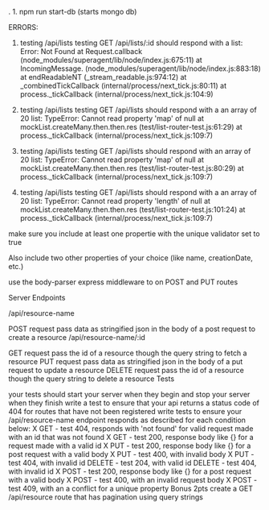 
. 1. npm run start-db (starts mongo db)

ERRORS:

1) testing /api/lists testing GET /api/lists/:id should respond with a list:
   Error: Not Found
    at Request.callback (node_modules/superagent/lib/node/index.js:675:11)
    at IncomingMessage.<anonymous> (node_modules/superagent/lib/node/index.js:883:18)
    at endReadableNT (_stream_readable.js:974:12)
    at _combinedTickCallback (internal/process/next_tick.js:80:11)
    at process._tickCallback (internal/process/next_tick.js:104:9)

2) testing /api/lists testing GET /api/lists should respond with a an array of 20 list:
   TypeError: Cannot read property 'map' of null
    at mockList.createMany.then.then.res (test/list-router-test.js:61:29)
    at process._tickCallback (internal/process/next_tick.js:109:7)

3) testing /api/lists testing GET /api/lists should respond with an array of 20 list:
   TypeError: Cannot read property 'map' of null
    at mockList.createMany.then.then.res (test/list-router-test.js:80:29)
    at process._tickCallback (internal/process/next_tick.js:109:7)

4) testing /api/lists testing GET /api/lists should respond with a an array of 20 list:
   TypeError: Cannot read property 'length' of null
    at mockList.createMany.then.then.res (test/list-router-test.js:101:24)
    at process._tickCallback (internal/process/next_tick.js:109:7)




make sure you include at least one propertie with the unique validator set to true

Also include two other properties of your choice (like name, creationDate, etc.)

use the body-parser express middleware to on POST and PUT routes

Server Endpoints

/api/resource-name

POST request
pass data as stringified json in the body of a post request to create a resource
/api/resource-name/:id

GET request
pass the id of a resource though the query string to fetch a resource
PUT request
pass data as stringified json in the body of a put request to update a resource
DELETE request
pass the id of a resource though the query string to delete a resource
Tests

your tests should start your server when they begin and stop your server when they finish
write a test to ensure that your api returns a status code of 404 for routes that have not been registered
write tests to ensure your /api/resource-name endpoint responds as described for each condition below:
X GET - test 404, responds with 'not found' for valid request made with an id that was not found
X GET - test 200, response body like {<data>} for a request made with a valid id
X PUT - test 200, response body like {<data>} for a post request with a valid body
X PUT - test 400, with invalid body
X PUT - test 404, with invalid id
DELETE - test 204, with valid id
DELETE - test 404, with invalid id
X POST - test 200, response body like {<data>} for a post request with a valid body
X POST - test 400, with an invalid request body
X POST - test 409, with an a conflict for a unique property
Bonus 2pts
create a GET /api/resource route that has pagination using query strings
